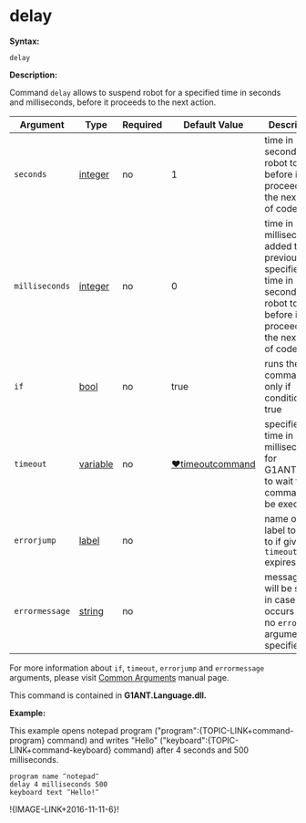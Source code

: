 # delay

**Syntax:**

```G1ANT
delay

```

**Description:**

Command `delay` allows to suspend robot for a specified time in seconds and milliseconds, before it proceeds to the next action.

| Argument | Type | Required | Default Value | Description |
| -------- | ---- | -------- | ------------- | ----------- |
|`seconds`| [integer](https://github.com/G1ANT-Robot/G1ANT.Manual/blob/master/G1ANT-Language/Structures/bool.md) | no | 1 | time in seconds for a robot to wait before it proceeds to the next line of code |
|`milliseconds`| [integer](https://github.com/G1ANT-Robot/G1ANT.Manual/blob/master/G1ANT-Language/Structures/bool.md) | no | 0 | time in milliseconds added to previously specified time in seconds for a robot to wait before it proceeds to the next line of code |
|`if`| [bool](https://github.com/G1ANT-Robot/G1ANT.Manual/blob/master/G1ANT-Language/Structures/bool.md) | no | true | runs the command only if condition is true |
|`timeout`| [variable](https://github.com/G1ANT-Robot/G1ANT.Manual/blob/master/G1ANT-Language/Special-Characters/variable.md) | no | [♥timeoutcommand](https://github.com/G1ANT-Robot/G1ANT.Manual/blob/master/G1ANT-Language/Variables/Special-Variables.md)  | specifies time in milliseconds for G1ANT.Robot to wait for the command to be executed |
|`errorjump`| [label](https://github.com/G1ANT-Robot/G1ANT.Manual/blob/master/G1ANT-Language/Structures/bool.md) | no |  | name of the label to jump to if given `timeout` expires |
|`errormessage`| [string](https://github.com/G1ANT-Robot/G1ANT.Manual/blob/master/G1ANT-Language/Structures/bool.md) | no |  | message that will be shown in case error occurs and no `errorjump` argument is specified |

For more information about `if`, `timeout`, `errorjump` and `errormessage` arguments, please visit [Common Arguments](https://github.com/G1ANT-Robot/G1ANT.Manual/blob/master/G1ANT-Language/Common-Arguments.md)  manual page.

This command is contained in **G1ANT.Language.dll.**

**Example:**

This example opens notepad program ("program":{TOPIC-LINK+command-program} command) and writes "Hello" ("keyboard":{TOPIC-LINK+command-keyboard} command) after 4 seconds and 500 milliseconds.

```G1ANT
program name ‴notepad‴
delay 4 milliseconds 500
keyboard text ‴Hello!‴

```

!{IMAGE-LINK+2016-11-11-6}!